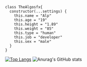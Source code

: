 ````red
class TheAlgosfx{
  constructor(...settings) {
    this.name = "Alp"
    this.age = "19"
    this.height = "1.89"
    this.weight = "85"
    this.type = "human"
    this.job = "developer"
    this.sex = "male"
  }
}
````
[![Top Langs](https://github-readme-stats.vercel.app/api/top-langs/?username=TheAlgosfx)](https://github.com/anuraghazra/github-readme-stats)
![Anurag's GitHub stats](https://github-readme-stats.vercel.app/api?username=TheAlgosfx&show_icons=true&theme=radical)
